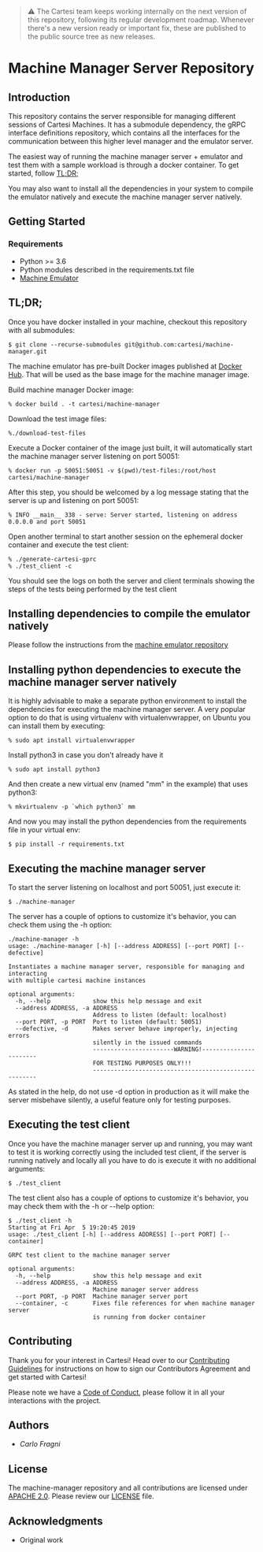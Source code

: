 > :warning: The Cartesi team keeps working internally on the next version of this repository, following its regular development roadmap. Whenever there's a new version ready or important fix, these are published to the public source tree as new releases.

# Machine Manager Server Repository

## Introduction

This repository contains the server responsible for managing different sessions of Cartesi Machines. It has a submodule dependency, the gRPC interface definitions repository, which contains all the interfaces for the communication between this higher level manager and the emulator server.

The easiest way of running the machine manager server + emulator and test them with a sample workload is through a docker container. To get started, follow [TL;DR;](#tldr)

You may also want to install all the dependencies in your system to compile the emulator natively and execute the machine manager server natively.

## Getting Started

### Requirements

- Python >= 3.6
- Python modules described in the requirements.txt file
- [Machine Emulator](https://github.com/cartesi/machine-emulator)

## TL;DR;

Once you have docker installed in your machine, checkout this repository with all submodules:
```console
$ git clone --recurse-submodules git@github.com:cartesi/machine-manager.git
```

The machine emulator has pre-built Docker images published at [Docker Hub](https://hub.docker.com/repository/docker/cartesi/machine-emulator). That will be used as the base image for the machine manager image.

Build machine manager Docker image:
```console
% docker build . -t cartesi/machine-manager
```

Download the test image files:
```console
%./download-test-files
```

Execute a Docker container of the image just built, it will automatically start the machine manager server listening on port 50051:
```console
% docker run -p 50051:50051 -v $(pwd)/test-files:/root/host cartesi/machine-manager
```

After this step, you should be welcomed by a log message stating that the server is up and listening on port 50051:
```console
% INFO __main__ 338 - serve: Server started, listening on address 0.0.0.0 and port 50051
```

Open another terminal to start another session on the ephemeral docker container and execute the test client:
```console
% ./generate-cartesi-gprc
% ./test_client -c
```
You should see the logs on both the server and client terminals showing the steps of the tests being performed by the test client

## Installing dependencies to compile the emulator natively

Please follow the instructions from the [machine emulator repository](https://github.com/cartesi/machine-emulator/blob/master/README.md)

## Installing python dependencies to execute the machine manager server natively

It is highly advisable to make a separate python environment to install the dependencies for executing the machine manager server. A very popular option to do that is using virtualenv with virtualenvwrapper, on Ubuntu you can install them by executing:
```console
% sudo apt install virtualenvwrapper
```

Install python3 in case you don't already have it
```console
% sudo apt install python3
```

And then create a new virtual env (named "mm" in the example) that uses python3:
```console
% mkvirtualenv -p `which python3` mm
```

And now you may install the python dependencies from the requirements file in your virtual env:
```console
$ pip install -r requirements.txt
```

## Executing the machine manager server

To start the server listening on localhost and port 50051, just execute it:
```console
$ ./machine-manager
```

The server has a couple of options to customize it's behavior, you can check them using the -h option:
```console
./machine-manager -h
usage: ./machine-manager [-h] [--address ADDRESS] [--port PORT] [--defective]

Instantiates a machine manager server, responsible for managing and interacting
with multiple cartesi machine instances

optional arguments:
  -h, --help            show this help message and exit
  --address ADDRESS, -a ADDRESS
                        Address to listen (default: localhost)
  --port PORT, -p PORT  Port to listen (default: 50051)
  --defective, -d       Makes server behave improperly, injecting errors
                        silently in the issued commands
                        -----------------------WARNING!-----------------------
                        FOR TESTING PURPOSES ONLY!!!
                        ------------------------------------------------------
```

As stated in the help, do not use -d option in production as it will make the server misbehave silently, a useful feature only for testing purposes.

## Executing the test client

Once you have the machine manager server up and running, you may want to test it is working correctly using the included test client, if the server is running natively and locally all you have to do is execute it with no additional arguments:
```console
$ ./test_client
```

The test client also has a couple of options to customize it's behavior, you may check them with the -h or --help option:
```console
$ ./test_client -h
Starting at Fri Apr  5 19:20:45 2019
usage: ./test_client [-h] [--address ADDRESS] [--port PORT] [--container]

GRPC test client to the machine manager server

optional arguments:
  -h, --help            show this help message and exit
  --address ADDRESS, -a ADDRESS
                        Machine manager server address
  --port PORT, -p PORT  Machine manager server port
  --container, -c       Fixes file references for when machine manager server
                        is running from docker container
```

## Contributing

Thank you for your interest in Cartesi! Head over to our [Contributing Guidelines](CONTRIBUTING.md) for instructions on how to sign our Contributors Agreement and get started with Cartesi!

Please note we have a [Code of Conduct](CODE_OF_CONDUCT.md), please follow it in all your interactions with the project.

## Authors

- *Carlo Fragni*

## License

The machine-manager repository and all contributions are licensed under
[APACHE 2.0](https://www.apache.org/licenses/LICENSE-2.0). Please review our [LICENSE](LICENSE) file.

## Acknowledgments

- Original work
